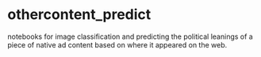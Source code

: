 # othercontent_predict
notebooks for image classification and predicting the political leanings of a piece of native ad content based on where it appeared on the web.
